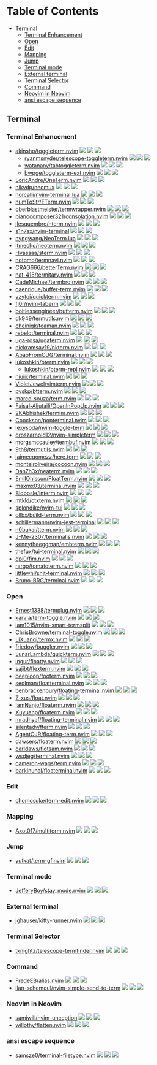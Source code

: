 # Table of Contents

<!-- toc -->

- [Terminal](#terminal)
  * [Terminal Enhancement](#terminal-enhancement)
  * [Open](#open)
  * [Edit](#edit)
  * [Mapping](#mapping)
  * [Jump](#jump)
  * [Terminal mode](#terminal-mode)
  * [External terminal](#external-terminal)
  * [Terminal Selector](#terminal-selector)
  * [Command](#command)
  * [Neovim in Neovim](#neovim-in-neovim)
  * [ansi escape sequence](#ansi-escape-sequence)

<!-- tocstop -->

## Terminal

### Terminal Enhancement

- [akinsho/toggleterm.nvim](https://github.com/akinsho/toggleterm.nvim) ![](https://img.shields.io/github/stars/akinsho/toggleterm.nvim) ![](https://img.shields.io/github/last-commit/akinsho/toggleterm.nvim) ![](https://img.shields.io/github/commit-activity/y/akinsho/toggleterm.nvim)
  - [ryanmsnyder/telescope-toggleterm.nvim](https://github.com/ryanmsnyder/telescope-toggleterm.nvim) ![](https://img.shields.io/github/stars/ryanmsnyder/telescope-toggleterm.nvim) ![](https://img.shields.io/github/last-commit/ryanmsnyder/telescope-toggleterm.nvim) ![](https://img.shields.io/github/commit-activity/y/ryanmsnyder/telescope-toggleterm.nvim)
  - [watanany/tabtoggleterm.nvim](https://github.com/watanany/tabtoggleterm.nvim) ![](https://img.shields.io/github/stars/watanany/tabtoggleterm.nvim) ![](https://img.shields.io/github/last-commit/watanany/tabtoggleterm.nvim) ![](https://img.shields.io/github/commit-activity/y/watanany/tabtoggleterm.nvim)
  - [bwpge/toggleterm-ext.nvim](https://github.com/bwpge/toggleterm-ext.nvim) ![](https://img.shields.io/github/stars/bwpge/toggleterm-ext.nvim) ![](https://img.shields.io/github/last-commit/bwpge/toggleterm-ext.nvim) ![](https://img.shields.io/github/commit-activity/y/bwpge/toggleterm-ext.nvim)
- [LoricAndre/OneTerm.nvim](https://github.com/LoricAndre/OneTerm.nvim) ![](https://img.shields.io/github/stars/LoricAndre/OneTerm.nvim) ![](https://img.shields.io/github/last-commit/LoricAndre/OneTerm.nvim) ![](https://img.shields.io/github/commit-activity/y/LoricAndre/OneTerm.nvim)
- [nikvdp/neomux](https://github.com/nikvdp/neomux) ![](https://img.shields.io/github/stars/nikvdp/neomux) ![](https://img.shields.io/github/last-commit/nikvdp/neomux) ![](https://img.shields.io/github/commit-activity/y/nikvdp/neomux)
- [norcalli/nvim-terminal.lua](https://github.com/norcalli/nvim-terminal.lua) ![](https://img.shields.io/github/stars/norcalli/nvim-terminal.lua) ![](https://img.shields.io/github/last-commit/norcalli/nvim-terminal.lua) ![](https://img.shields.io/github/commit-activity/y/norcalli/nvim-terminal.lua)
- [numToStr/FTerm.nvim](https://github.com/numToStr/FTerm.nvim) ![](https://img.shields.io/github/stars/numToStr/FTerm.nvim) ![](https://img.shields.io/github/last-commit/numToStr/FTerm.nvim) ![](https://img.shields.io/github/commit-activity/y/numToStr/FTerm.nvim)
- [oberblastmeister/termwrapper.nvim](https://github.com/oberblastmeister/termwrapper.nvim) ![](https://img.shields.io/github/stars/oberblastmeister/termwrapper.nvim) ![](https://img.shields.io/github/last-commit/oberblastmeister/termwrapper.nvim) ![](https://img.shields.io/github/commit-activity/y/oberblastmeister/termwrapper.nvim)
- [pianocomposer321/consolation.nvim](https://github.com/pianocomposer321/consolation.nvim) ![](https://img.shields.io/github/stars/pianocomposer321/consolation.nvim) ![](https://img.shields.io/github/last-commit/pianocomposer321/consolation.nvim) ![](https://img.shields.io/github/commit-activity/y/pianocomposer321/consolation.nvim)
- [jlesquembre/nterm.nvim](https://github.com/jlesquembre/nterm.nvim) ![](https://img.shields.io/github/stars/jlesquembre/nterm.nvim) ![](https://img.shields.io/github/last-commit/jlesquembre/nterm.nvim) ![](https://img.shields.io/github/commit-activity/y/jlesquembre/nterm.nvim)
- [s1n7ax/nvim-terminal](https://github.com/s1n7ax/nvim-terminal) ![](https://img.shields.io/github/stars/s1n7ax/nvim-terminal) ![](https://img.shields.io/github/last-commit/s1n7ax/nvim-terminal) ![](https://img.shields.io/github/commit-activity/y/s1n7ax/nvim-terminal)
- [nyngwang/NeoTerm.lua](https://github.com/nyngwang/NeoTerm.lua) ![](https://img.shields.io/github/stars/nyngwang/NeoTerm.lua) ![](https://img.shields.io/github/last-commit/nyngwang/NeoTerm.lua) ![](https://img.shields.io/github/commit-activity/y/nyngwang/NeoTerm.lua)
- [itmecho/neoterm.nvim](https://github.com/itmecho/neoterm.nvim) ![](https://img.shields.io/github/stars/itmecho/neoterm.nvim) ![](https://img.shields.io/github/last-commit/itmecho/neoterm.nvim) ![](https://img.shields.io/github/commit-activity/y/itmecho/neoterm.nvim)
- [Hvassaa/sterm.nvim](https://github.com/Hvassaa/sterm.nvim) ![](https://img.shields.io/github/stars/Hvassaa/sterm.nvim) ![](https://img.shields.io/github/last-commit/Hvassaa/sterm.nvim) ![](https://img.shields.io/github/commit-activity/y/Hvassaa/sterm.nvim)
- [notomo/termnavi.nvim](https://github.com/notomo/termnavi.nvim) ![](https://img.shields.io/github/stars/notomo/termnavi.nvim) ![](https://img.shields.io/github/last-commit/notomo/termnavi.nvim) ![](https://img.shields.io/github/commit-activity/y/notomo/termnavi.nvim)
- [CRAG666/betterTerm.nvim](https://github.com/CRAG666/betterTerm.nvim) ![](https://img.shields.io/github/stars/CRAG666/betterTerm.nvim) ![](https://img.shields.io/github/last-commit/CRAG666/betterTerm.nvim) ![](https://img.shields.io/github/commit-activity/y/CRAG666/betterTerm.nvim)
- [nat-418/termitary.nvim](https://github.com/nat-418/termitary.nvim) ![](https://img.shields.io/github/stars/nat-418/termitary.nvim) ![](https://img.shields.io/github/last-commit/nat-418/termitary.nvim) ![](https://img.shields.io/github/commit-activity/y/nat-418/termitary.nvim)
- [CadeMichael/termbro.nvim](https://github.com/CadeMichael/termbro.nvim) ![](https://img.shields.io/github/stars/CadeMichael/termbro.nvim) ![](https://img.shields.io/github/last-commit/CadeMichael/termbro.nvim) ![](https://img.shields.io/github/commit-activity/y/CadeMichael/termbro.nvim)
- [caenrique/buffer-term.nvim](https://github.com/caenrique/buffer-term.nvim) ![](https://img.shields.io/github/stars/caenrique/buffer-term.nvim) ![](https://img.shields.io/github/last-commit/caenrique/buffer-term.nvim) ![](https://img.shields.io/github/commit-activity/y/caenrique/buffer-term.nvim)
- [vzytoi/quickterm.nvim](https://github.com/vzytoi/quickterm.nvim) ![](https://img.shields.io/github/stars/vzytoi/quickterm.nvim) ![](https://img.shields.io/github/last-commit/vzytoi/quickterm.nvim) ![](https://img.shields.io/github/commit-activity/y/vzytoi/quickterm.nvim)
- [fj0r/nvim-taberm](https://github.com/fj0r/nvim-taberm) ![](https://img.shields.io/github/stars/fj0r/nvim-taberm) ![](https://img.shields.io/github/last-commit/fj0r/nvim-taberm) ![](https://img.shields.io/github/commit-activity/y/fj0r/nvim-taberm)
- [boltlessengineer/bufterm.nvim](https://github.com/boltlessengineer/bufterm.nvim) ![](https://img.shields.io/github/stars/boltlessengineer/bufterm.nvim) ![](https://img.shields.io/github/last-commit/boltlessengineer/bufterm.nvim) ![](https://img.shields.io/github/commit-activity/y/boltlessengineer/bufterm.nvim)
- [dk949/termutils.nvim](https://github.com/dk949/termutils.nvim) ![](https://img.shields.io/github/stars/dk949/termutils.nvim) ![](https://img.shields.io/github/last-commit/dk949/termutils.nvim) ![](https://img.shields.io/github/commit-activity/y/dk949/termutils.nvim)
- [cheinigk/teaman.nvim](https://github.com/cheinigk/teaman.nvim) ![](https://img.shields.io/github/stars/cheinigk/teaman.nvim) ![](https://img.shields.io/github/last-commit/cheinigk/teaman.nvim) ![](https://img.shields.io/github/commit-activity/y/cheinigk/teaman.nvim)
- [rebelot/terminal.nvim](https://github.com/rebelot/terminal.nvim) ![](https://img.shields.io/github/stars/rebelot/terminal.nvim) ![](https://img.shields.io/github/last-commit/rebelot/terminal.nvim) ![](https://img.shields.io/github/commit-activity/y/rebelot/terminal.nvim)
- [uga-rosa/ugaterm.nvim](https://github.com/uga-rosa/ugaterm.nvim) ![](https://img.shields.io/github/stars/uga-rosa/ugaterm.nvim) ![](https://img.shields.io/github/last-commit/uga-rosa/ugaterm.nvim) ![](https://img.shields.io/github/commit-activity/y/uga-rosa/ugaterm.nvim)
- [nickramsay19/nkterm.nvim](https://github.com/nickramsay19/nkterm.nvim) ![](https://img.shields.io/github/stars/nickramsay19/nkterm.nvim) ![](https://img.shields.io/github/last-commit/nickramsay19/nkterm.nvim) ![](https://img.shields.io/github/commit-activity/y/nickramsay19/nkterm.nvim)
- [AbaoFromCUG/terminal.nvim](https://github.com/AbaoFromCUG/terminal.nvim) ![](https://img.shields.io/github/stars/AbaoFromCUG/terminal.nvim) ![](https://img.shields.io/github/last-commit/AbaoFromCUG/terminal.nvim) ![](https://img.shields.io/github/commit-activity/y/AbaoFromCUG/terminal.nvim)
- [lukoshkin/bterm.nvim](https://github.com/lukoshkin/bterm.nvim) ![](https://img.shields.io/github/stars/lukoshkin/bterm.nvim) ![](https://img.shields.io/github/last-commit/lukoshkin/bterm.nvim) ![](https://img.shields.io/github/commit-activity/y/lukoshkin/bterm.nvim)
  - [lukoshkin/bterm-repl.nvim](https://github.com/lukoshkin/bterm-repl.nvim) ![](https://img.shields.io/github/stars/lukoshkin/bterm-repl.nvim) ![](https://img.shields.io/github/last-commit/lukoshkin/bterm-repl.nvim) ![](https://img.shields.io/github/commit-activity/y/lukoshkin/bterm-repl.nvim)
- [niuiic/terminal.nvim](https://github.com/niuiic/terminal.nvim) ![](https://img.shields.io/github/stars/niuiic/terminal.nvim) ![](https://img.shields.io/github/last-commit/niuiic/terminal.nvim) ![](https://img.shields.io/github/commit-activity/y/niuiic/terminal.nvim)
- [VioletJewel/vimterm.nvim](https://github.com/VioletJewel/vimterm.nvim) ![](https://img.shields.io/github/stars/VioletJewel/vimterm.nvim) ![](https://img.shields.io/github/last-commit/VioletJewel/vimterm.nvim) ![](https://img.shields.io/github/commit-activity/y/VioletJewel/vimterm.nvim)
- [pvskp/btterm.nvim](https://github.com/pvskp/btterm.nvim) ![](https://img.shields.io/github/stars/pvskp/btterm.nvim) ![](https://img.shields.io/github/last-commit/pvskp/btterm.nvim) ![](https://img.shields.io/github/commit-activity/y/pvskp/btterm.nvim)
- [marco-souza/term.nvim](https://github.com/marco-souza/term.nvim) ![](https://img.shields.io/github/stars/marco-souza/term.nvim) ![](https://img.shields.io/github/last-commit/marco-souza/term.nvim) ![](https://img.shields.io/github/commit-activity/y/marco-souza/term.nvim)
- [Faisal-Aljutaili/OpenInPopUp.nvim](https://github.com/Faisal-Aljutaili/OpenInPopUp.nvim) ![](https://img.shields.io/github/stars/Faisal-Aljutaili/OpenInPopUp.nvim) ![](https://img.shields.io/github/last-commit/Faisal-Aljutaili/OpenInPopUp.nvim) ![](https://img.shields.io/github/commit-activity/y/Faisal-Aljutaili/OpenInPopUp.nvim)
- [2KAbhishek/termim.nvim](https://github.com/2KAbhishek/termim.nvim) ![](https://img.shields.io/github/stars/2KAbhishek/termim.nvim) ![](https://img.shields.io/github/last-commit/2KAbhishek/termim.nvim) ![](https://img.shields.io/github/commit-activity/y/2KAbhishek/termim.nvim)
- [Coockson/popterminal.nvim](https://github.com/Coockson/popterminal.nvim) ![](https://img.shields.io/github/stars/Coockson/popterminal.nvim) ![](https://img.shields.io/github/last-commit/Coockson/popterminal.nvim) ![](https://img.shields.io/github/commit-activity/y/Coockson/popterminal.nvim)
- [lexysoda/nvim-toggle-term](https://github.com/lexysoda/nvim-toggle-term) ![](https://img.shields.io/github/stars/lexysoda/nvim-toggle-term) ![](https://img.shields.io/github/last-commit/lexysoda/nvim-toggle-term) ![](https://img.shields.io/github/commit-activity/y/lexysoda/nvim-toggle-term)
- [oroszarnold12/nvim-simpleterm](https://github.com/oroszarnold12/nvim-simpleterm) ![](https://img.shields.io/github/stars/oroszarnold12/nvim-simpleterm) ![](https://img.shields.io/github/last-commit/oroszarnold12/nvim-simpleterm) ![](https://img.shields.io/github/commit-activity/y/oroszarnold12/nvim-simpleterm)
- [morgsmccauley/termbuf.nvim](https://github.com/morgsmccauley/termbuf.nvim) ![](https://img.shields.io/github/stars/morgsmccauley/termbuf.nvim) ![](https://img.shields.io/github/last-commit/morgsmccauley/termbuf.nvim) ![](https://img.shields.io/github/commit-activity/y/morgsmccauley/termbuf.nvim)
- [9th8/termutils.nvim](https://github.com/9th8/termutils.nvim) ![](https://img.shields.io/github/stars/9th8/termutils.nvim) ![](https://img.shields.io/github/last-commit/9th8/termutils.nvim) ![](https://img.shields.io/github/commit-activity/y/9th8/termutils.nvim)
- [jaimecgomezz/here.term](https://github.com/jaimecgomezz/here.term) ![](https://img.shields.io/github/stars/jaimecgomezz/here.term) ![](https://img.shields.io/github/last-commit/jaimecgomezz/here.term) ![](https://img.shields.io/github/commit-activity/y/jaimecgomezz/here.term)
- [monteiroliveira/cocoon.nvim](https://github.com/monteiroliveira/cocoon.nvim) ![](https://img.shields.io/github/stars/monteiroliveira/cocoon.nvim) ![](https://img.shields.io/github/last-commit/monteiroliveira/cocoon.nvim) ![](https://img.shields.io/github/commit-activity/y/monteiroliveira/cocoon.nvim)
- [Dan7h3x/neaterm.nvim](https://github.com/Dan7h3x/neaterm.nvim) ![](https://img.shields.io/github/stars/Dan7h3x/neaterm.nvim) ![](https://img.shields.io/github/last-commit/Dan7h3x/neaterm.nvim) ![](https://img.shields.io/github/commit-activity/y/Dan7h3x/neaterm.nvim)
- [EmilOhlsson/FloatTerm.nvim](https://github.com/EmilOhlsson/FloatTerm.nvim) ![](https://img.shields.io/github/stars/EmilOhlsson/FloatTerm.nvim) ![](https://img.shields.io/github/last-commit/EmilOhlsson/FloatTerm.nvim) ![](https://img.shields.io/github/commit-activity/y/EmilOhlsson/FloatTerm.nvim)
- [maxmx03/terminal.nvim](https://github.com/maxmx03/terminal.nvim) ![](https://img.shields.io/github/stars/maxmx03/terminal.nvim) ![](https://img.shields.io/github/last-commit/maxmx03/terminal.nvim) ![](https://img.shields.io/github/commit-activity/y/maxmx03/terminal.nvim)
- [Blobosle/interm.nvim](https://github.com/Blobosle/interm.nvim) ![](https://img.shields.io/github/stars/Blobosle/interm.nvim) ![](https://img.shields.io/github/last-commit/Blobosle/interm.nvim) ![](https://img.shields.io/github/commit-activity/y/Blobosle/interm.nvim)
- [mtkld/ctxterm.nvim](https://github.com/mtkld/ctxterm.nvim) ![](https://img.shields.io/github/stars/mtkld/ctxterm.nvim) ![](https://img.shields.io/github/last-commit/mtkld/ctxterm.nvim) ![](https://img.shields.io/github/commit-activity/y/mtkld/ctxterm.nvim)
- [splondike/nvim-tui](https://github.com/splondike/nvim-tui) ![](https://img.shields.io/github/stars/splondike/nvim-tui) ![](https://img.shields.io/github/last-commit/splondike/nvim-tui) ![](https://img.shields.io/github/commit-activity/y/splondike/nvim-tui)
- [ollbx/build-term.nvim](https://github.com/ollbx/build-term.nvim) ![](https://img.shields.io/github/stars/ollbx/build-term.nvim) ![](https://img.shields.io/github/last-commit/ollbx/build-term.nvim) ![](https://img.shields.io/github/commit-activity/y/ollbx/build-term.nvim)
- [schillermann/nvim-jest-terminal](https://github.com/schillermann/nvim-jest-terminal) ![](https://img.shields.io/github/stars/schillermann/nvim-jest-terminal) ![](https://img.shields.io/github/last-commit/schillermann/nvim-jest-terminal) ![](https://img.shields.io/github/commit-activity/y/schillermann/nvim-jest-terminal)
- [n0bukai/tterm.nvim](https://github.com/n0bukai/tterm.nvim) ![](https://img.shields.io/github/stars/n0bukai/tterm.nvim) ![](https://img.shields.io/github/last-commit/n0bukai/tterm.nvim) ![](https://img.shields.io/github/commit-activity/y/n0bukai/tterm.nvim)
- [J-Me-2307/terminalis.nvim](https://github.com/J-Me-2307/terminalis.nvim) ![](https://img.shields.io/github/stars/J-Me-2307/terminalis.nvim) ![](https://img.shields.io/github/last-commit/J-Me-2307/terminalis.nvim) ![](https://img.shields.io/github/commit-activity/y/J-Me-2307/terminalis.nvim)
- [kennytheeggman/embterm.nvim](https://github.com/kennytheeggman/embterm.nvim) ![](https://img.shields.io/github/stars/kennytheeggman/embterm.nvim) ![](https://img.shields.io/github/last-commit/kennytheeggman/embterm.nvim) ![](https://img.shields.io/github/commit-activity/y/kennytheeggman/embterm.nvim)
- [thefux/tui-terminal.nvim](https://github.com/thefux/tui-terminal.nvim) ![](https://img.shields.io/github/stars/thefux/tui-terminal.nvim) ![](https://img.shields.io/github/last-commit/thefux/tui-terminal.nvim) ![](https://img.shields.io/github/commit-activity/y/thefux/tui-terminal.nvim)
- [dpi0/fim.nvim](https://github.com/dpi0/fim.nvim) ![](https://img.shields.io/github/stars/dpi0/fim.nvim) ![](https://img.shields.io/github/last-commit/dpi0/fim.nvim) ![](https://img.shields.io/github/commit-activity/y/dpi0/fim.nvim)
- [rargo/tomatoterm.nvim](https://github.com/rargo/tomatoterm.nvim) ![](https://img.shields.io/github/stars/rargo/tomatoterm.nvim) ![](https://img.shields.io/github/last-commit/rargo/tomatoterm.nvim) ![](https://img.shields.io/github/commit-activity/y/rargo/tomatoterm.nvim)
- [littlewhi/shit-terminal.nvim](https://github.com/littlewhi/shit-terminal.nvim) ![](https://img.shields.io/github/stars/littlewhi/shit-terminal.nvim) ![](https://img.shields.io/github/last-commit/littlewhi/shit-terminal.nvim) ![](https://img.shields.io/github/commit-activity/y/littlewhi/shit-terminal.nvim)
- [Bruno-BRG/terminal.nvim](https://github.com/Bruno-BRG/terminal.nvim) ![](https://img.shields.io/github/stars/Bruno-BRG/terminal.nvim) ![](https://img.shields.io/github/last-commit/Bruno-BRG/terminal.nvim) ![](https://img.shields.io/github/commit-activity/y/Bruno-BRG/terminal.nvim)

### Open

- [Ernest1338/termplug.nvim](https://github.com/Ernest1338/termplug.nvim) ![](https://img.shields.io/github/stars/Ernest1338/termplug.nvim) ![](https://img.shields.io/github/last-commit/Ernest1338/termplug.nvim) ![](https://img.shields.io/github/commit-activity/y/Ernest1338/termplug.nvim)
- [karvla/term-toggle.nvim](https://github.com/karvla/term-toggle.nvim) ![](https://img.shields.io/github/stars/karvla/term-toggle.nvim) ![](https://img.shields.io/github/last-commit/karvla/term-toggle.nvim) ![](https://img.shields.io/github/commit-activity/y/karvla/term-toggle.nvim)
- [jam1015/nvim-smart-termsplit](https://github.com/jam1015/nvim-smart-termsplit) ![](https://img.shields.io/github/stars/jam1015/nvim-smart-termsplit) ![](https://img.shields.io/github/last-commit/jam1015/nvim-smart-termsplit) ![](https://img.shields.io/github/commit-activity/y/jam1015/nvim-smart-termsplit)
- [ChrisBrowne/terminal-toggle.nvim](https://github.com/ChrisBrowne/terminal-toggle.nvim) ![](https://img.shields.io/github/stars/ChrisBrowne/terminal-toggle.nvim) ![](https://img.shields.io/github/last-commit/ChrisBrowne/terminal-toggle.nvim) ![](https://img.shields.io/github/commit-activity/y/ChrisBrowne/terminal-toggle.nvim)
- [LiXuanqi/termx.nvim](https://github.com/LiXuanqi/termx.nvim) ![](https://img.shields.io/github/stars/LiXuanqi/termx.nvim) ![](https://img.shields.io/github/last-commit/LiXuanqi/termx.nvim) ![](https://img.shields.io/github/commit-activity/y/LiXuanqi/termx.nvim)
- [friedow/buggler.nvim](https://github.com/friedow/buggler.nvim) ![](https://img.shields.io/github/stars/friedow/buggler.nvim) ![](https://img.shields.io/github/last-commit/friedow/buggler.nvim) ![](https://img.shields.io/github/commit-activity/y/friedow/buggler.nvim)
- [LunarLambda/quickterm.nvim](https://github.com/LunarLambda/quickterm.nvim) ![](https://img.shields.io/github/stars/LunarLambda/quickterm.nvim) ![](https://img.shields.io/github/last-commit/LunarLambda/quickterm.nvim) ![](https://img.shields.io/github/commit-activity/y/LunarLambda/quickterm.nvim)
- [ingur/floatty.nvim](https://github.com/ingur/floatty.nvim) ![](https://img.shields.io/github/stars/ingur/floatty.nvim) ![](https://img.shields.io/github/last-commit/ingur/floatty.nvim) ![](https://img.shields.io/github/commit-activity/y/ingur/floatty.nvim)
- [sajibt/flexterm.nvim](https://github.com/sajibt/flexterm.nvim) ![](https://img.shields.io/github/stars/sajibt/flexterm.nvim) ![](https://img.shields.io/github/last-commit/sajibt/flexterm.nvim) ![](https://img.shields.io/github/commit-activity/y/sajibt/flexterm.nvim)
- [beeploop/footerm.nvim](https://github.com/beeploop/footerm.nvim) ![](https://img.shields.io/github/stars/beeploop/footerm.nvim) ![](https://img.shields.io/github/last-commit/beeploop/footerm.nvim) ![](https://img.shields.io/github/commit-activity/y/beeploop/footerm.nvim)
- [seolman/floatterminal.nvim](https://github.com/seolman/floatterminal.nvim) ![](https://img.shields.io/github/stars/seolman/floatterminal.nvim) ![](https://img.shields.io/github/last-commit/seolman/floatterminal.nvim) ![](https://img.shields.io/github/commit-activity/y/seolman/floatterminal.nvim)
- [benbrackenbury/floating-terminal.nvim](https://github.com/benbrackenbury/floating-terminal.nvim) ![](https://img.shields.io/github/stars/benbrackenbury/floating-terminal.nvim) ![](https://img.shields.io/github/last-commit/benbrackenbury/floating-terminal.nvim) ![](https://img.shields.io/github/commit-activity/y/benbrackenbury/floating-terminal.nvim)
- [Z-xus/float.nvim](https://github.com/Z-xus/float.nvim) ![](https://img.shields.io/github/stars/Z-xus/float.nvim) ![](https://img.shields.io/github/last-commit/Z-xus/float.nvim) ![](https://img.shields.io/github/commit-activity/y/Z-xus/float.nvim)
- [IamNanjo/floaterm.nvim](https://github.com/IamNanjo/floaterm.nvim) ![](https://img.shields.io/github/stars/IamNanjo/floaterm.nvim) ![](https://img.shields.io/github/last-commit/IamNanjo/floaterm.nvim) ![](https://img.shields.io/github/commit-activity/y/IamNanjo/floaterm.nvim)
- [Xuyuanp/floaterm.nvim](https://github.com/Xuyuanp/floaterm.nvim) ![](https://img.shields.io/github/stars/Xuyuanp/floaterm.nvim) ![](https://img.shields.io/github/last-commit/Xuyuanp/floaterm.nvim) ![](https://img.shields.io/github/commit-activity/y/Xuyuanp/floaterm.nvim)
- [mradhyaf/floating-terminal.nvim](https://github.com/mradhyaf/floating-terminal.nvim) ![](https://img.shields.io/github/stars/mradhyaf/floating-terminal.nvim) ![](https://img.shields.io/github/last-commit/mradhyaf/floating-terminal.nvim) ![](https://img.shields.io/github/commit-activity/y/mradhyaf/floating-terminal.nvim)
- [silentadv/fterm.nvim](https://github.com/silentadv/fterm.nvim) ![](https://img.shields.io/github/stars/silentadv/fterm.nvim) ![](https://img.shields.io/github/last-commit/silentadv/fterm.nvim) ![](https://img.shields.io/github/commit-activity/y/silentadv/fterm.nvim)
- [AgentOJR/floating-term.nvim](https://github.com/AgentOJR/floating-term.nvim) ![](https://img.shields.io/github/stars/AgentOJR/floating-term.nvim) ![](https://img.shields.io/github/last-commit/AgentOJR/floating-term.nvim) ![](https://img.shields.io/github/commit-activity/y/AgentOJR/floating-term.nvim)
- [dawsers/floaterm.nvim](https://github.com/dawsers/floaterm.nvim) ![](https://img.shields.io/github/stars/dawsers/floaterm.nvim) ![](https://img.shields.io/github/last-commit/dawsers/floaterm.nvim) ![](https://img.shields.io/github/commit-activity/y/dawsers/floaterm.nvim)
- [carldaws/flotsam.nvim](https://github.com/carldaws/flotsam.nvim) ![](https://img.shields.io/github/stars/carldaws/flotsam.nvim) ![](https://img.shields.io/github/last-commit/carldaws/flotsam.nvim) ![](https://img.shields.io/github/commit-activity/y/carldaws/flotsam.nvim)
- [wsdjeg/terminal.nvim](https://github.com/wsdjeg/terminal.nvim) ![](https://img.shields.io/github/stars/wsdjeg/terminal.nvim) ![](https://img.shields.io/github/last-commit/wsdjeg/terminal.nvim) ![](https://img.shields.io/github/commit-activity/y/wsdjeg/terminal.nvim)
- [cameron-wags/term.nvim](https://github.com/cameron-wags/term.nvim) ![](https://img.shields.io/github/stars/cameron-wags/term.nvim) ![](https://img.shields.io/github/last-commit/cameron-wags/term.nvim) ![](https://img.shields.io/github/commit-activity/y/cameron-wags/term.nvim)
- [barkinunal/floaterminal.nvim](https://github.com/barkinunal/floaterminal.nvim) ![](https://img.shields.io/github/stars/barkinunal/floaterminal.nvim) ![](https://img.shields.io/github/last-commit/barkinunal/floaterminal.nvim) ![](https://img.shields.io/github/commit-activity/y/barkinunal/floaterminal.nvim)

### Edit

- [chomosuke/term-edit.nvim](https://github.com/chomosuke/term-edit.nvim) ![](https://img.shields.io/github/stars/chomosuke/term-edit.nvim) ![](https://img.shields.io/github/last-commit/chomosuke/term-edit.nvim) ![](https://img.shields.io/github/commit-activity/y/chomosuke/term-edit.nvim)

### Mapping

- [Axot017/multiterm.nvim](https://github.com/Axot017/multiterm.nvim) ![](https://img.shields.io/github/stars/Axot017/multiterm.nvim) ![](https://img.shields.io/github/last-commit/Axot017/multiterm.nvim) ![](https://img.shields.io/github/commit-activity/y/Axot017/multiterm.nvim)

### Jump

- [yutkat/term-gf.nvim](https://github.com/yutkat/term-gf.nvim) ![](https://img.shields.io/github/stars/yutkat/term-gf.nvim) ![](https://img.shields.io/github/last-commit/yutkat/term-gf.nvim) ![](https://img.shields.io/github/commit-activity/y/yutkat/term-gf.nvim)

### Terminal mode

- [JefferyBoy/stay_mode.nvim](https://github.com/JefferyBoy/stay_mode.nvim) ![](https://img.shields.io/github/stars/JefferyBoy/stay_mode.nvim) ![](https://img.shields.io/github/last-commit/JefferyBoy/stay_mode.nvim) ![](https://img.shields.io/github/commit-activity/y/JefferyBoy/stay_mode.nvim)

### External terminal

- [jghauser/kitty-runner.nvim](https://github.com/jghauser/kitty-runner.nvim) ![](https://img.shields.io/github/stars/jghauser/kitty-runner.nvim) ![](https://img.shields.io/github/last-commit/jghauser/kitty-runner.nvim) ![](https://img.shields.io/github/commit-activity/y/jghauser/kitty-runner.nvim)

### Terminal Selector

- [tknightz/telescope-termfinder.nvim](https://github.com/tknightz/telescope-termfinder.nvim) ![](https://img.shields.io/github/stars/tknightz/telescope-termfinder.nvim) ![](https://img.shields.io/github/last-commit/tknightz/telescope-termfinder.nvim) ![](https://img.shields.io/github/commit-activity/y/tknightz/telescope-termfinder.nvim)

### Command

- [FredeEB/alias.nvim](https://github.com/FredeEB/alias.nvim) ![](https://img.shields.io/github/stars/FredeEB/alias.nvim) ![](https://img.shields.io/github/last-commit/FredeEB/alias.nvim) ![](https://img.shields.io/github/commit-activity/y/FredeEB/alias.nvim)
- [ilan-schemoul/nvim-simple-send-to-term](https://github.com/ilan-schemoul/nvim-simple-send-to-term) ![](https://img.shields.io/github/stars/ilan-schemoul/nvim-simple-send-to-term) ![](https://img.shields.io/github/last-commit/ilan-schemoul/nvim-simple-send-to-term) ![](https://img.shields.io/github/commit-activity/y/ilan-schemoul/nvim-simple-send-to-term)

### Neovim in Neovim

- [samjwill/nvim-unception](https://github.com/samjwill/nvim-unception) ![](https://img.shields.io/github/stars/samjwill/nvim-unception) ![](https://img.shields.io/github/last-commit/samjwill/nvim-unception) ![](https://img.shields.io/github/commit-activity/y/samjwill/nvim-unception)
- [willothy/flatten.nvim](https://github.com/willothy/flatten.nvim) ![](https://img.shields.io/github/stars/willothy/flatten.nvim) ![](https://img.shields.io/github/last-commit/willothy/flatten.nvim) ![](https://img.shields.io/github/commit-activity/y/willothy/flatten.nvim)

### ansi escape sequence

- [samsze0/terminal-filetype.nvim](https://github.com/samsze0/terminal-filetype.nvim) ![](https://img.shields.io/github/stars/samsze0/terminal-filetype.nvim) ![](https://img.shields.io/github/last-commit/samsze0/terminal-filetype.nvim) ![](https://img.shields.io/github/commit-activity/y/samsze0/terminal-filetype.nvim)
